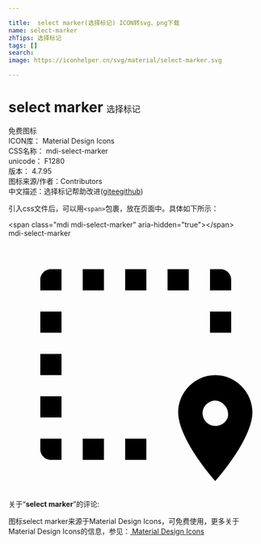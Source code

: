 ```yaml
---

title:  select marker(选择标记) ICON转svg、png下载
name: select-marker
zhTips: 选择标记
tags: []
search: 
image: https://iconhelper.cn/svg/material/select-marker.svg

---
```


# select marker  <small style="font-size: 60%;font-weight: 100">选择标记</small>


<div class="detail-page">
<p>
<span><span class="badge-success badge">免费图标</span> </span>
<br/>
<span>
ICON库：
<span class="badge-secondary badge">Material Design Icons</span> 
</span>
<br/>
<span>
CSS名称：
<span class="badge-secondary badge">mdi-select-marker</span> 
</span>
<br/>
<span>
unicode：
<span class="badge-secondary badge">F1280</span> 
<copy-btn content='F1280' btn-title=""></copy-btn>
<copy-btn :content='String.fromCodePoint(parseInt("F1280", 16))' btn-title="复制U"></copy-btn>
</span>
<br/>
<span>
版本：
<span class="badge-secondary badge">4.7.95</span> 
</span>
<br/>
<span>图标来源/作者：<span class="badge-light badge">Contributors</span></span> 
<br/>
<span class="zh-detail">中文描述：<span class="badge-primary badge">选择标记</span><span class="help-link"><span>帮助改进</span>(<a href="https://gitee.com/liuwave/icon-helper/edit/master/json/material/select-marker.json" target="_blank" rel="noopener noreferrer">gitee</a><a href="https://github.com/liuwave/icon-helper/edit/master/json/material/select-marker.json" target="_blank" rel="noopener noreferrer">github</a></span>)</span><br/>
</p>
</div>
<div class="alert alert-dark">
  <i class="mdi mdi-select-marker mdi-48px"></i>
  <i class="mdi mdi-select-marker mdi-36px"></i>
  <i class="mdi mdi-select-marker mdi-24px"></i>
  <i class="mdi mdi-select-marker mdi-18px"></i>
</div>
<div>
  <p>引入css文件后，可以用<code>&lt;span&gt;</code>包裹，放在页面中。具体如下所示：    
  </p>
  <div class="alert alert-primary" style="font-size: 14px">
    &lt;span class="mdi mdi-select-marker" aria-hidden="true"&gt;&lt;/span&gt;
    <copy-btn content='<span class="mdi mdi-select-marker" aria-hidden="true"></span>'></copy-btn>
  </div>
  <div class="alert alert-secondary">
    <i class="mdi mdi-select-marker"
    style="font-size: 24px"
    aria-hidden="true"></i> mdi-select-marker
    <copy-btn content="mdi-select-marker" btn-title="复制图标名称"></copy-btn>
  </div>
</div>
<div id="svg" class="svg-wrap">
<svg xmlns="http://www.w3.org/2000/svg" viewBox="0 0 24 24"><path d="M4 3H5V5H3V4C3 3.45 3.45 3 4 3M20 3C20.55 3 21 3.45 21 4V5H19V3H20M15 5V3H17V5H15M11 5V3H13V5H11M7 5V3H9V5H7M11 21V19H13V21H11M7 21V19H9V21H7M4 21C3.45 21 3 20.55 3 20V19H5V21H4M3 15H5V17H3V15M3 11H5V13H3V11M3 7H5V9H3V7M21 7V9H19V7H21M19.5 13C21.4 13 23 14.6 23 16.5C23 19.1 19.5 23 19.5 23C19.5 23 16 19.1 16 16.5C16 14.6 17.6 13 19.5 13M19.5 17.8C20.2 17.8 20.8 17.2 20.7 16.6C20.7 16 20.1 15.4 19.5 15.4C18.9 15.4 18.3 15.9 18.3 16.6C18.3 17.2 18.8 17.8 19.5 17.8Z" /></svg>
</div>
<detail full-name='mdi-select-marker'></detail>
<div class="icon-detail__container">
<p>关于“<b>select marker</b>”的评论:</p>
</div>
<Vssue title="关于“select marker”的评论" />    
<div><p>图标select marker来源于Material Design Icons，可免费使用，更多关于 Material Design Icons的信息，参见：<a target="_blank" href="https://iconhelper.cn/material.html"> Material Design Icons</a>
</p></div>
